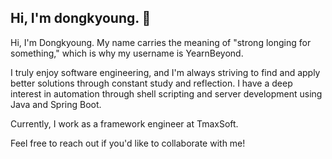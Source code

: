 ## Hi, I'm dongkyoung. 👋

Hi, I'm Dongkyoung. My name carries the meaning of "strong longing for something," which is why my username is YearnBeyond. 

I truly enjoy software engineering, and I'm always striving to find and apply better solutions through constant study and reflection.
I have a deep interest in automation through shell scripting and server development using Java and Spring Boot. 

Currently, I work as a framework engineer at TmaxSoft.

Feel free to reach out if you'd like to collaborate with me!

<!--
**dongkyoung0303/dongkyoung0303** is a ✨ _special_ ✨ repository because its `README.md` (this file) appears on your GitHub profile.

Here are some ideas to get you started:

- 🔭 I’m currently working on ...
- 🌱 I’m currently learning ...
- 👯 I’m looking to collaborate on ...
- 🤔 I’m looking for help with ...
- 💬 Ask me about ...
- 📫 How to reach me: ...
- 😄 Pronouns: ...
- ⚡ Fun fact: ...
-->
